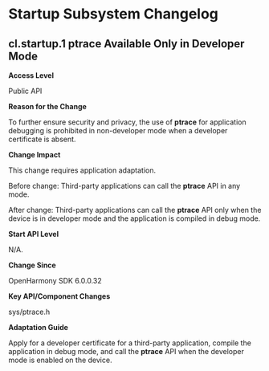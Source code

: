 # Startup Subsystem Changelog
## cl.startup.1 ptrace Available Only in Developer Mode

**Access Level**

Public API

**Reason for the Change**

To further ensure security and privacy, the use of **ptrace** for application debugging is prohibited in non-developer mode when a developer certificate is absent.

**Change Impact**

This change requires application adaptation.

Before change: Third-party applications can call the **ptrace** API in any mode.

After change: Third-party applications can call the **ptrace** API only when the device is in developer mode and the application is compiled in debug mode.

 **Start API Level**

N/A.

**Change Since**

OpenHarmony SDK 6.0.0.32

**Key API/Component Changes**

sys/ptrace.h

**Adaptation Guide**

Apply for a developer certificate for a third-party application, compile the application in debug mode, and call the **ptrace** API when the developer mode is enabled on the device.
